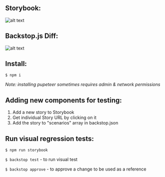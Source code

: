 ## Storybook:
![alt text](https://i.ibb.co/9ppkqcR/Screenshot-2019-10-29-at-15-02-46.png "")

## Backstop.js Diff:

![alt text](https://i.ibb.co/qjLJHXT/Screenshot-2019-10-29-at-14-39-09.png "")

## Install:

`$ npm i `  
  
_Note: installing pupeteer sometimes requires admin & network permissions_  

## Adding new components for testing:

1. Add a new story to Storybook  
2. Get individual Story URL by clicking on it  
3. Add the story to "scenarios" array in backstop.json  

## Run visual regression tests:
`$ npm run storybook`  

`$ backstop test` - to run visual test

`$ backstop approve` - to approve a change to be used as a reference
